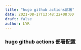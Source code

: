 ```yaml
---
title: "hugo github actions部署"
date: 2021-08-17T13:48:22+08:00
draft: false
author: LYR
---
```




###  hugo github actions 部署配置



